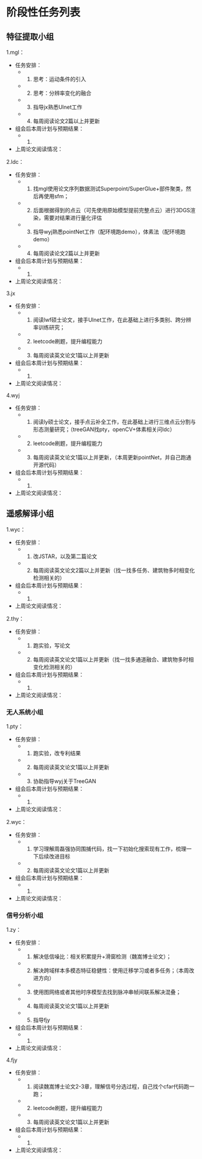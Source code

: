 # 阶段性任务列表
## 特征提取小组
1.mgl：     
  - 任务安排：
    * 1. 思考：运动条件的引入
    * 2. 思考：分辨率变化的融合
    * 3. 指导jx熟悉Ulnet工作
    * 4. 每周阅读论文2篇以上并更新
  - 组会后本周计划与预期结果：
     * 1. 
  - 上周论文阅读情况：
    
2.ldc：      
  - 任务安排：
    * 1. 找mgl使用论文序列数据测试Superpoint/SuperGlue+部件聚类，然后再使用sfm； 
    * 2. 后面根据得到的点云（可先使用原始模型提前完整点云）进行3DGS渲染，需要对结果进行量化评估
    * 3. 指导wyj熟悉pointNet工作（配环境跑demo），体素法（配环境跑demo）
    * 4. 每周阅读论文2篇以上并更新
  - 组会后本周计划与预期结果：
     * 1. 
  - 上周论文阅读情况：

3.jx
  - 任务安排：
    * 1. 阅读lwf硕士论文，接手Ulnet工作，在此基础上进行多类别、跨分辨率训练研究；
    * 2. leetcode刷题，提升编程能力
    * 3. 每周阅读英文论文1篇以上并更新
  - 组会后本周计划与预期结果：
     * 1. 
  - 上周论文阅读情况：


4.wyj
  - 任务安排：
    * 1. 阅读ly硕士论文，接手点云补全工作，在此基础上进行三维点云分割与形态测量研究；（treeGAN找pty，openCV+体素相关问ldc）
    * 2. leetcode刷题，提升编程能力
    * 3. 每周阅读英文论文1篇以上并更新，（本周更新pointNet，并自己跑通开源代码）
  - 组会后本周计划与预期结果：
     * 1. 
  - 上周论文阅读情况：

    
## 遥感解译小组
1.wyc：    
  - 任务安排：
    * 1. 改JSTAR，以及第二篇论文
    * 2. 每周阅读英文论文2篇以上并更新（找一找多任务、建筑物多时相变化检测相关的）
  - 组会后本周计划与预期结果：
     * 1. 
  - 上周论文阅读情况：
    
2.thy：   
  - 任务安排：
    * 1. 跑实验，写论文
    * 2. 每周阅读英文论文1篇以上并更新（找一找多通道融合、建筑物多时相变化检测相关的）
  - 组会后本周计划与预期结果：
     * 1. 
  - 上周论文阅读情况：

### 无人系统小组
1.pty：  
  - 任务安排：
    * 1. 跑实验，改专利结果
    * 2. 每周阅读英文论文1篇以上并更新
    * 3. 协助指导wyj关于TreeGAN
  - 组会后本周计划与预期结果：
     * 1. 
  - 上周论文阅读情况：
  
2.wyc：  
  - 任务安排：
    * 1. 学习理解周磊强协同围捕代码，找一下初始化搜索现有工作，梳理一下后续改进目标
    * 2. 每周阅读英文论文1篇以上并更新
  - 组会后本周计划与预期结果：
     * 1. 
  - 上周论文阅读情况：


### 信号分析小组
1.zy：    
  - 任务安排：
    * 1. 解决低信噪比：相关积累提升+滑窗检测（魏嵩博士论文）；
    * 2. 解决跨域样本多模态特征稳健性：使用迁移学习或者多任务；（本周改进方向）
    * 3. 使用图网络或者其他时序模型去找到脉冲串帧间联系解决混叠；
    * 4. 每周阅读英文论文1篇以上并更新
    * 5. 指导fjy
  - 组会后本周计划与预期结果：
     * 1. 
  - 上周论文阅读情况：

4.fjy
  - 任务安排：
    * 1. 阅读魏嵩博士论文2-3章，理解信号分选过程，自己找个cfar代码跑一跑；
    * 2. leetcode刷题，提升编程能力
    * 3. 每周阅读英文论文1篇以上并更新
  - 组会后本周计划与预期结果：
     * 1. 
  - 上周论文阅读情况：


